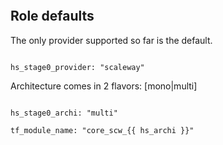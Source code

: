 
```{include} ../../../roles/__stage0/README.md
```

## Role defaults

The only provider supported so far is the default.

```

hs_stage0_provider: "scaleway"
```

Architecture comes in 2 flavors: [mono|multi]

```

hs_stage0_archi: "multi"

tf_module_name: "core_scw_{{ hs_archi }}"
